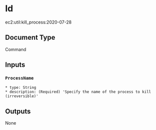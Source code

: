 # Id
ec2:util:kill_process:2020-07-28

## Document Type
Command

## Inputs
### `ProcessName`
    * type: String
    * description: (Required) 'Specify the name of the process to kill (irreversible)'

## Outputs
None
